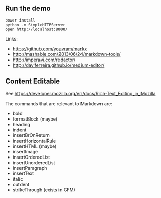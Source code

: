 ## Run the demo

```
bower install
python -m SimpleHTTPServer
open http://localhost:8000/
```

Links:

* https://github.com/yoavram/markx
* http://mashable.com/2013/06/24/markdown-tools/
* http://imperavi.com/redactor/
* http://daviferreira.github.io/medium-editor/

## Content Editable

See https://developer.mozilla.org/en/docs/Rich-Text_Editing_in_Mozilla

The commands that are relevant to Markdown are:

* bold
* formatBlock (maybe)
* heading
* indent
* insertBrOnReturn
* insertHorizontalRule
* insertHTML (maybe)
* insertImage
* insertOrderedList
* insertUnorderedList
* insertParagraph
* insertText
* italic
* outdent
* strikeThrough (exists in GFM)
